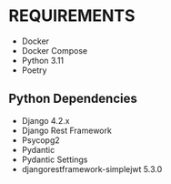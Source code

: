 # REQUIREMENTS
- Docker
- Docker Compose
- Python 3.11
- Poetry

## Python Dependencies
- Django 4.2.x
- Django Rest Framework
- Psycopg2
- Pydantic
- Pydantic Settings
- djangorestframework-simplejwt 5.3.0